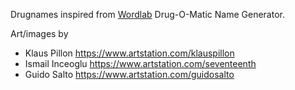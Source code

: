 Drugnames inspired from [Wordlab](https://www.wordlab.com/name-generators/drug-o-matic-name-generator/) Drug-O-Matic Name Generator.

Art/images by

* Klaus Pillon https://www.artstation.com/klauspillon
* Ismail Inceoglu https://www.artstation.com/seventeenth
* Guido Salto https://www.artstation.com/guidosalto